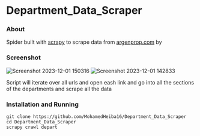 # Department_Data_Scraper

### About 

Spider built with [scrapy](https://scrapy.org/) to scrape data from [argenprop.com](https://www.argenprop.com/) by 

### Screenshot
![Screenshot 2023-12-01 150316](https://github.com/MohamedHeiba16/Department_Data_Scraper/assets/152610603/94be8f88-4fda-4e83-ad72-40c0e4b26ef7)
![Screenshot 2023-12-01 142833](https://github.com/MohamedHeiba16/Department_Data_Scraper/assets/152610603/d91f0f90-bdec-471b-b090-eb84d9986a55)

Script will iterate over all urls and open eash link and go into all the sections of the departments and scrape all the data  

### Installation and Running

```
git clone https://github.com/MohamedHeiba16/Department_Data_Scraper
cd Department_Data_Scraper
scrapy crawl depart
```
